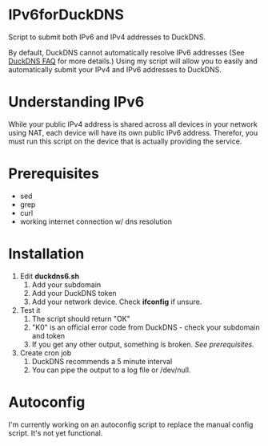 # IPv6forDuckDNS
Script to submit both IPv6 and IPv4 addresses to DuckDNS.

By default, DuckDNS cannot automatically resolve IPv6 addresses (See [DuckDNS FAQ](https://www.duckdns.org/faqs.jsp) for more details.) Using my script will allow you to easily and automatically submit your IPv4 and IPv6 addresses to DuckDNS.

# Understanding IPv6
While your public IPv4 address is shared across all devices in your network using NAT, each device will have its own public IPv6 address. Therefor, you must run this script on the device that is actually providing the service.

# Prerequisites
* sed
* grep
* curl
* working internet connection w/ dns resolution

# Installation
1. Edit **duckdns6.sh**
   1. Add your subdomain
   1. Add your DuckDNS token
   1. Add your network device. Check **ifconfig** if unsure.
1. Test it
   1. The script should return "OK"
   1. "K0" is an official error code from DuckDNS - check your subdomain and token
   1. If you get any other output, something is broken. *See prerequisites.*
1. Create cron job
   1. DuckDNS recommends a 5 minute interval
   1. You can pipe the output to a log file or /dev/null.

# Autoconfig
I'm currently working on an autoconfig script to replace the manual config script. It's not yet functional.
